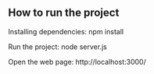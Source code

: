 ## How to run the project

Installing dependencies:
npm install

Run the project:
node server.js

Open the web page: http://localhost:3000/